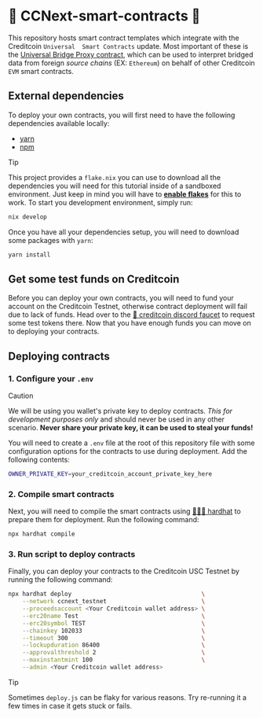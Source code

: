 # 🧾 CCNext-smart-contracts 🧾

This repository hosts smart contract templates which integrate with the Creditcoin `Universal 
Smart Contracts` update. Most important of these is the [Universal Bridge Proxy contract], which can
be used to interpret bridged data from foreign _source chains_ (EX: `Ethereum`) on behalf of other
Creditcoin `EVM` smart contracts.

## External dependencies

To deploy your own contracts, you will first need to have the following dependencies available
locally:

- [yarn]
- [npm]

> [!TIP]
> This project provides a `flake.nix` you can use to download all the dependencies you will need for
> this tutorial inside of a sandboxed environment. Just keep in mind you will have to
> **[enable flakes]** for this to work. To start you development environment, simply run:
>
> ```bash
> nix develop
> ```

Once you have all your dependencies setup, you will need to download some packages with `yarn`:

```bash
yarn install
```

## Get some test funds on Creditcoin

Before you can deploy your own contracts, you will need to fund your account on the Creditcoin
Testnet, otherwise contract deployment will fail due to lack of funds. Head over to the
[🚰 creditcoin discord faucet] to request some test tokens there. Now that you have enough funds
you can move on to deploying your contracts.

## Deploying contracts

### 1. Configure your `.env`

> [!CAUTION]
> We will be using you wallet's private key to deploy contracts. _This for development purposes
> only_ and should never be used in any other scenario. **Never share your private key, it can be
> used to steal your funds!**

You will need to create a `.env` file at the root of this repository file with some configuration
options for the contracts to use during deployment. Add the following contents:

```bash
OWNER_PRIVATE_KEY=your_creditcoin_account_private_key_here
```

### 2. Compile smart contracts

Next, you will need to compile the smart contracts using [👷🏻‍♀️ hardhat] to prepare them for deployment.
Run the following command:

```bash
npx hardhat compile
```

### 3. Run script to deploy contracts

Finally, you can deploy your contracts to the Creditcoin USC Testnet by running the following
command:

```bash
npx hardhat deploy                                     \
    --network ccnext_testnet                           \
    --proceedsaccount <Your Creditcoin wallet address> \
    --erc20name Test                                   \
    --erc20symbol TEST                                 \
    --chainkey 102033                                  \
    --timeout 300                                      \
    --lockupduration 86400                             \
    --approvalthreshold 2                              \
    --maxinstantmint 100                               \
    --admin <Your Creditcoin wallet address>
```

> [!TIP]
> Sometimes `deploy.js` can be flaky for various reasons. Try re-running it a few times in case it
> gets stuck or fails.

[Universal Bridge Proxy contract]: ./contracts/UniversalBridgeProxy.sol
[yarn]: https://yarnpkg.com/getting-started/install
[npm]: https://docs.npmjs.com/downloading-and-installing-node-js-and-npm
[enable flakes]: https://nixos.wiki/wiki/flakes#Enable_flakes_temporarily
[🚰 creditcoin discord faucet]: https://discord.com/channels/762302877518528522/1407843256636539000
[👷🏻‍♀️ hardhat]: https://hardhat.org/

